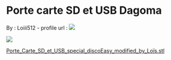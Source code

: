 Porte carte SD et USB Dagoma
============================

By : Loiii512 - profile url : [![](https://cdn.thingiverse.com/renders/52/72/cb/21/a2/d2b5ca33bd970f64a6301fa75ae2eb22_thumb_medium.jpg)](https://www.thingiverse.com/Loiii512)  
  
[![](https://cdn.thingiverse.com/renders/b4/9d/31/de/e7/862d54f0022a12e2beba0ac5b80eaf57_thumb_medium.jpg)](https://cdn.thingiverse.com/renders/b4/9d/31/de/e7/862d54f0022a12e2beba0ac5b80eaf57_thumb_medium.jpg)

[Porte\_Carte\_SD\_et\_USB\_special\_discoEasy\_modified\_by\_Loïs.stl](https://www.thingiverse.com/thing:2128147)